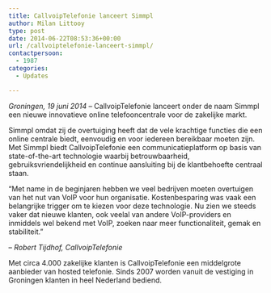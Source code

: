 ```yaml
---
title: CallvoipTelefonie lanceert Simmpl
author: Milan Littooy
type: post
date: 2014-06-22T08:53:36+00:00
url: /callvoiptelefonie-lanceert-simmpl/
contactpersoon:
  - 1987
categories:
  - Updates

---
```

_Groningen, 19 juni 2014_ – CallvoipTelefonie lanceert onder de naam Simmpl een nieuwe innovatieve online telefooncentrale voor de zakelijke markt.
  
<!--more-->

Simmpl omdat zij de overtuiging heeft dat de vele krachtige functies die een online centrale biedt, eenvoudig en voor iedereen bereikbaar moeten zijn. Met Simmpl biedt CallvoipTelefonie een communicatieplatform op basis van state-of-the-art technologie waarbij betrouwbaarheid, gebruiksvriendelijkheid en continue aansluiting bij de klantbehoefte centraal staan.

“Met name in de beginjaren hebben we veel bedrijven moeten overtuigen van het nut van VoIP voor hun organisatie. Kostenbesparing was vaak een belangrijke trigger om te kiezen voor deze technologie. Nu zien we steeds vaker dat nieuwe klanten, ook veelal van andere VoIP-providers en inmiddels wel bekend met VoIP, zoeken naar meer functionaliteit, gemak en stabiliteit.”
  
– _Robert Tijdhof, CallvoipTelefonie_

Met circa 4.000 zakelijke klanten is CallvoipTelefonie een middelgrote aanbieder van hosted telefonie. Sinds 2007 worden vanuit de vestiging in Groningen klanten in heel Nederland bediend.